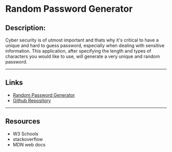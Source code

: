 # Random Password Generator

## Description:

Cyber security is of utmost important and thats why it's critical to have a unique and hard to guess password, especially when dealing with sensitive information. This application, after specifying the length and types of characters you would like to use, will generate a very unique and random password.

---

## Links

- [Random Password Generator](https://jamesosull16.github.io/uniquepasswords/)
- [Github Repository](https://github.com/jamesosull16/uniquepasswords)

---

## Resources

- W3 Schools
- stackoverflow
- MDN web docs
